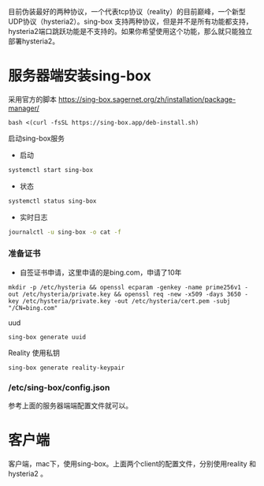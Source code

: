 目前伪装最好的两种协议，一个代表tcp协议（reality）的目前巅峰，一个新型UDP协议（hysteria2）。sing-box 支持两种协议，但是并不是所有功能都支持，hysteria2端口跳跃功能是不支持的。如果你希望使用这个功能，那么就只能独立部署hysteria2。

# 服务器端安装sing-box

采用官方的脚本 https://sing-box.sagernet.org/zh/installation/package-manager/

```
bash <(curl -fsSL https://sing-box.app/deb-install.sh)

```
启动sing-box服务


- 启动

```bash
systemctl start sing-box
```

- 状态

```bash
systemctl status sing-box
```

- 实时日志

```bash
journalctl -u sing-box -o cat -f
```

### 准备证书

- 自签证书申请，这里申请的是bing.com，申请了10年
  
```
mkdir -p /etc/hysteria && openssl ecparam -genkey -name prime256v1 -out /etc/hysteria/private.key && openssl req -new -x509 -days 3650 -key /etc/hysteria/private.key -out /etc/hysteria/cert.pem -subj "/CN=bing.com"
```

uud

```
sing-box generate uuid
```
Reality 使用私钥

```
sing-box generate reality-keypair
```

### /etc/sing-box/config.json

参考上面的服务器端端配置文件就可以。


# 客户端

客户端，mac下，使用sing-box。上面两个client的配置文件，分别使用reality 和hysteria2 。









